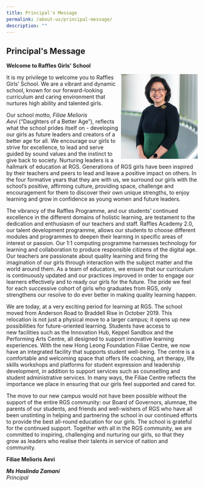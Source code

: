```yaml
---
title: Principal's Message
permalink: /about-us/principal-message/
description: ""
---
```

## Principal's Message

**Welcome to Raffles Girls' School**

<img src="/images/prinmsg.jpg" style="width:40%" align=right>

It is my privilege to welcome you to Raffles Girls’ School. We are a vibrant and dynamic school, known for our forward-looking curriculum and caring environment that nurtures high ability and talented girls.

Our school motto, _Filiae Melioris Aevi_ (“Daughters of a Better Age”), reflects what the school prides itself on - developing our girls as future leaders and creators of a better age for all. We encourage our girls to strive for excellence, to lead and serve guided by sound values and the instinct to give back to society. Nurturing leaders is a hallmark of education at RGS. Generations of RGS girls have been inspired by their teachers and peers to lead and leave a positive impact on others. In the four formative years that they are with us, we surround our girls with the school’s positive, affirming culture, providing space, challenge and encouragement for them to discover their own unique strengths, to enjoy learning and grow in confidence as young women and future leaders.

The vibrancy of the Raffles Programme, and our students’ continued excellence in the different domains of holistic learning, are testament to the dedication and enthusiasm of our teachers and staff. Raffles Academy 2.0, our talent development programme, allows our students to choose different modules and programmes to deepen their learning in specific areas of interest or passion. Our 1:1 computing programme harnesses technology for learning and collaboration to produce responsible citizens of the digital age. Our teachers are passionate about quality learning and firing the imagination of our girls through interaction with the subject matter and the world around them. As a team of educators, we ensure that our curriculum is continuously updated and our practices improved in order to engage our learners effectively and to ready our girls for the future. The pride we feel for each successive cohort of girls who graduates from RGS, only strengthens our resolve to do ever better in making quality learning happen.

We are today, at a very exciting period for learning at RGS. The school moved from Anderson Road to Braddell Rise in October 2019. This relocation is not just a physical move to a larger campus; it opens up new possibilities for future-oriented learning. Students have access to new facilities such as the Innovation Hub, Keppel Sandbox and the Performing Arts Centre, all designed to support innovative learning experiences. With the new Hong Leong Foundation Filiae Centre, we now have an integrated facility that supports student well-being. The centre is a comfortable and welcoming space that offers life coaching, art therapy, life skills workshops and platforms for student expression and leadership development, in addition to support services such as counselling and student administrative services. In many ways, the Filiae Centre reflects the importance we place in ensuring that our girls feel supported and cared for.

The move to our new campus would not have been possible without the support of the entire RGS community: our Board of Governors, alumnae, the parents of our students, and friends and well-wishers of RGS who have all been unstinting in helping and partnering the school in our continued efforts to provide the best all-round education for our girls. The school is grateful for the continued support. Together with all in the RGS community, we are committed to inspiring, challenging and nurturing our girls, so that they grow as leaders who realise their talents in service of nation and community.

__Filiae Melioris Aevi__

_**Ms Haslinda Zamani**_  <br>
_Principal_